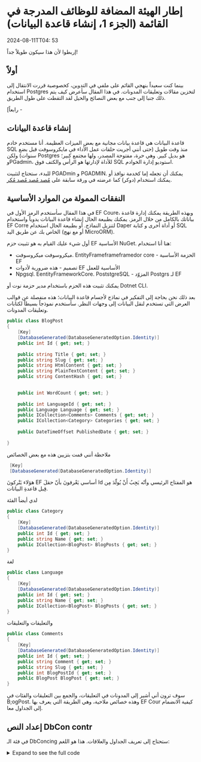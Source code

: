 # إطار الهيئة المضافة للوظائف المدرجة في القائمة (الجزء 1، إنشاء قاعدة البيانات)

<!--category-- ASP.NET, Entity Framework -->
<datetime class="hidden">2024-08-11TT04: 53</datetime>

إربطوا لأن هذا سيكون طويلاً جداً!

## أولاً

بينما كنت سعيداً بنهجي القائم على ملفي في التدوين، كخصوصية قررت الانتقال إلى استخدام Postgres لتخزين مقالات وتعليقات المدونات. في هذا المقال سأعرض كيف يتم ذلك جنبا إلى جنب مع بعض النصائح والحيل لقد التقطت على طول الطريق.

[رابعاً -

## إنشاء قاعدة البيانات

قاعدة البيانات هي قاعدة بيانات مجانية مع بعض الميزات العظيمة. أنا مستخدم خادم SQL منذ وقت طويل (حتى أنني أجريت حلقات عمل الأداء في مايكروسوفت قبل بضع سنوات) ولكن Postgres هو بديل كبير. وهي حرة، مفتوحة المصدر، ولها مجتمع كبير؛ وPGadmin، للأداة لإدارتها هو الرأس والكتف فوق SQL استوديو إدارة الخوادم.

للبدء، ستحتاج لتثبيت PGADmin و PGADMIN. يمكنك أن تجعله إما كخدمة نوافذ أو يمكنك استخدام (دوكر) كما عرضته في ورقة سابقة على [مُصد مُصد مُصد مُكر](/blog/dockercomposedevdeps).

## النفقات الممولة من الموارد الأساسية

في هذا المقال سأستخدم الرمز الأول في EF Coure، وبهذه الطريقة يمكنك إدارة قاعدة بياناتك بالكامل من خلال الرمز. يمكنك بطبيعة الحال إنشاء قاعدة البيانات يدوياً واستخدام EF Corre لتنزيل النماذج. أو بطبيعة الحال استخدام Daper أو أداة أخرى و كتابة SQL الخاص بك عن طريق اليد (أو مع نهج MicroORM).

أول شيء عليك القيام به هو تثبيت حزم EF الأساسية NuGet. هنا أنا استخدام:

- ميكروسوفت ميكروسوفت. EntityFrameframeframedor core - الحزمة الأساسية EF
- تصميم - هذه ضرورية لأدوات EF الأساسية للعمل
- Npgsql. EentityFrameworkCore. PoststgreSQL - المزوّد Postgrs لـ EF

يمكنك تثبيت هذه الحزم باستخدام مدير حزمة نوت أو Dotnet CLI.

بعد ذلك نحن بحاجة إلى التفكير في نماذج لأجسام قاعدة البيانات؛ هذه منفصلة عن قوالب العرض التي تستخدم لنقل البيانات إلى وجهات النظر. سأستخدم نموذجاً بسيطاً لكتابات وتعليقات المدونات.

```csharp
public class BlogPost
{
    [Key]
    [DatabaseGenerated(DatabaseGeneratedOption.Identity)]
    public int Id { get; set; }
    
    public string Title { get; set; }
    public string Slug { get; set; }
    public string HtmlContent { get; set; }
    public string PlainTextContent { get; set; }
    public string ContentHash { get; set; }

    
    public int WordCount { get; set; }
    
    public int LanguageId { get; set; }
    public Language Language { get; set; }
    public ICollection<Comments> Comments { get; set; }
    public ICollection<Category> Categories { get; set; }
    
    public DateTimeOffset PublishedDate { get; set; }
    
}
```

ملاحظة أنني قمت بتزيين هذه مع بعض الخصائص

```csharp
 [Key]
 [DatabaseGenerated(DatabaseGeneratedOption.Identity)]
```

هؤلاء يَتْركونَ EF أساسي يَعْرفونَ بأنّ حقلَ Id هو المفتاح الرئيسي وأنّه يَجِبُ أَنْ يُولّدَ مِن قِبل قاعدةِ البيانات.

لدي أيضاً الفئة

```csharp
public class Category
{
    [Key]
    [DatabaseGenerated(DatabaseGeneratedOption.Identity)]
    public int Id { get; set; }
    public string Name { get; set; }
    public ICollection<BlogPost> BlogPosts { get; set; }
}
```

لغة

```csharp
public class Language
{
    [Key]
    [DatabaseGenerated(DatabaseGeneratedOption.Identity)]
    public int Id { get; set; }
    public string Name { get; set; }
    public ICollection<BlogPost> BlogPosts { get; set; }
}
```

والتعليقات والتعليقات

```csharp
public class Comments
{
    [Key]
    [DatabaseGenerated(DatabaseGeneratedOption.Identity)]
    public int Id { get; set; }
    public string Comment { get; set; }
    public string Slug { get; set; }
    public int BlogPostId { get; set; }
    public BlogPost BlogPost { get; set; } 
}
```

سوف ترون أني أشير إلى المدونات في التعليقات، والجمع بين التعليقات والفئات في B;ogPost. وهذه خصائص ملاحية، وهي الطريقة التي يعرف بها EF Cour كيفية الانضمام إلى الجداول معا.

## إعداد النص DbCon contr

في فئة الـ DbConcing ستحتاج إلى تعريف الجداول والعلاقات. هذا هو اللغم:

<details>
<summary>Expand to see the full code</summary>
```csharp
public class MostlylucidDbContext : DbContext
{
    public MostlylucidDbContext(DbContextOptions<MostlylucidDbContext> contextOptions) : base(contextOptions)
    {
    }

    public DbSet<Comments> Comments { get; set; }
    public DbSet<BlogPost> BlogPosts { get; set; }
    public DbSet<Category> Categories { get; set; }

    public DbSet<Language> Languages { get; set; }


    protected override void ConfigureConventions(ModelConfigurationBuilder configurationBuilder)
    {
        configurationBuilder
            .Properties<DateTimeOffset>()
            .HaveConversion<DateTimeOffsetConverter>();
    }

    protected override void OnModelCreating(ModelBuilder modelBuilder)
    {
        modelBuilder.Entity<BlogPost>(entity =>
        {
            entity.HasIndex(x => new { x.Slug, x.LanguageId });
            entity.HasIndex(x => x.ContentHash).IsUnique();
            entity.HasIndex(x => x.PublishedDate);

            entity.HasMany(b => b.Comments)
                .WithOne(c => c.BlogPost)
                .HasForeignKey(c => c.BlogPostId);

            entity.HasOne(b => b.Language)
                .WithMany(l => l.BlogPosts).HasForeignKey(x => x.LanguageId);

            entity.HasMany(b => b.Categories)
                .WithMany(c => c.BlogPosts)
                .UsingEntity<Dictionary<string, object>>(
                    "BlogPostCategory",
                    c => c.HasOne<Category>().WithMany().HasForeignKey("CategoryId"),
                    b => b.HasOne<BlogPost>().WithMany().HasForeignKey("BlogPostId")
                );
        });

        modelBuilder.Entity<Language>(entity =>
        {
            entity.HasMany(l => l.BlogPosts)
                .WithOne(b => b.Language);
        });

        modelBuilder.Entity<Category>(entity =>
        {
            entity.HasKey(c => c.Id); // Assuming Category has a primary key named Id

            entity.HasMany(c => c.BlogPosts)
                .WithMany(b => b.Categories)
                .UsingEntity<Dictionary<string, object>>(
                    "BlogPostCategory",
                    b => b.HasOne<BlogPost>().WithMany().HasForeignKey("BlogPostId"),
                    c => c.HasOne<Category>().WithMany().HasForeignKey("CategoryId")
                );
        });
    }
}
```

</details>
في طريقة التهيئة الآلية، أقوم بتعريف العلاقات بين الجداول. لقد استخدمت المؤشر القياسي الفائق لتحديد العلاقات بين الجداول. هذا أكثر فضولاً قليلاً من استخدام البيانات الشروح ولكن أجده أكثر قابلية للقراءة.

يمكنك أن ترى أنني وضعت بعض الفهارس على طاولة بليوست. هذا للمساعدة في الأداء عند الاستفسار عن قاعدة البيانات، يجب عليك اختيار المؤشرات بناءً على كيفية إشارتك إلى البيانات. في هذه الحالة الحشيش، والرصاصة، والتاريخ المنشور واللغة هي كل المجالات التي سأتساءل عنها.

### إنشاء

الآن لدينا نماذجنا و DbConstructure نَحتاجُ لصَرْقه في DB. ممارستي المعتادة هي إضافة طرق التمديد، وهذا يساعد على إبقاء كل شيء أكثر تنظيماً:

```csharp
public static class Setup
{
    public static void SetupEntityFramework(this IServiceCollection services, string connectionString)
    {
        services.AddDbContext<MostlylucidDbContext>(options =>
            options.UseNpgsql(connectionString));
    }

    public static async Task InitializeDatabase(this WebApplication app)
    {
        try
        {
            await using var scope = 
                app.Services.CreateAsyncScope();
            
            await using var context = scope.ServiceProvider.GetRequiredService<MostlylucidDbContext>();
            await context.Database.MigrateAsync();
            
            var blogService = scope.ServiceProvider.GetRequiredService<IBlogService>();
            await blogService.Populate();
        }
        catch (Exception e)
        {
            Log.Fatal(e, "Failed to migrate database");
        }        
    }
}
```

هنا أقوم بإنشاء قاعدة البيانات المتصلة ومن ثم إدارة الهجرة. أنا أيضاً أتصل بطريقة لكتابة قاعدة البيانات (في حالتي أنا ما زلت أستخدم النهج القائم على الملفات لذا أحتاج إلى ملء قاعدة البيانات مع الوظائف الموجودة).

مُسند الـ مُسند نص نص إلى شيء مثل هذا:

```json
 "ConnectionStrings": {
    "DefaultConnection": "Host=localhost;Database=Mostlylucid;port=5432;Username=postgres;Password=<PASSWORD>;"
  },
```

استخدام نهج التمديد يعني أن ملف برنامجي لطيف ونظيف:

```csharp
services.SetupEntityFramework(config.GetConnectionString("DefaultConnection") ??
                              throw new Exception("No Connection String"));

//Then later in the app section

await app.InitializeDatabase();
```

والفرع الوارد أدناه مسؤول عن إدارة الهجرة وعن إنشاء قاعدة البيانات بالفعل. الـ `MigrateAsync` ستنشئ الطريقة قاعدة البيانات إذا لم تكن موجودة و تدير أي هجرة مطلوبة. هذه طريقة عظيمة لإبقاء قاعدة بياناتك متزامنة مع نماذجك

```csharp
     await using var scope = 
                app.Services.CreateAsyncScope();
            
            await using var context = scope.ServiceProvider.GetRequiredService<MostlylucidDbContext>();
            await context.Database.MigrateAsync();
```

## 

بمجرد أن يكون لديك كل هذا الإعداد تحتاج إلى خلق الهجرة الأولية الخاصة بك. هذه لمحة عن الحالة الراهنة لنماذجك وسوف تستخدم لإنشاء قاعدة البيانات. يمكنك القيام بهذا باستخدام CLI (انظر [هنا هنا](https://learn.microsoft.com/en-us/ef/core/cli/dotnet) لـ تفاصيل عن تثبيت dotnet ef أداة إذا لزم الأمر:

```bash
dotnet ef migrations add InitialCreate
```

سينشئ هذا المجلد في مشروعك مع ملفات الإزاحة. ثم يمكنك تطبيق الانتقال إلى قاعدة البيانات باستخدام:

```bash
dotnet ef database update
```

هذا سينشئ قاعدة البيانات والجداول لك.